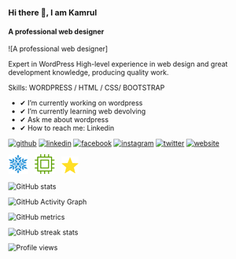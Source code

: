 
### Hi there 👋, I am Kamrul
#### A professional web designer
![A professional web designer]

Expert in WordPress
High-level experience in web design and great development knowledge, producing quality work.

Skills: WORDPRESS / HTML / CSS/ BOOTSTRAP

- ✔ I’m currently working on wordpress 
- ✔ I’m currently learning web devolving 
- ✔ Ask me about wordpress 
- ✔ How to reach me: Linkedin 


[<img src='https://cdn.jsdelivr.net/npm/simple-icons@3.0.1/icons/github.svg' alt='github' height='40'>](https://github.com/kamrul57301)  [<img src='https://cdn.jsdelivr.net/npm/simple-icons@3.0.1/icons/linkedin.svg' alt='linkedin' height='40'>](https://www.linkedin.com/in/#/)  [<img src='https://cdn.jsdelivr.net/npm/simple-icons@3.0.1/icons/facebook.svg' alt='facebook' height='40'>](https://www.facebook.com/https://www.facebook.com/profile.php?id=100062780205018)  [<img src='https://cdn.jsdelivr.net/npm/simple-icons@3.0.1/icons/instagram.svg' alt='instagram' height='40'>](https://www.instagram.com/#/)  [<img src='https://cdn.jsdelivr.net/npm/simple-icons@3.0.1/icons/twitter.svg' alt='twitter' height='40'>](https://twitter.com/https://twitter.com/safesyntax)  [<img src='https://cdn.jsdelivr.net/npm/simple-icons@3.0.1/icons/icloud.svg' alt='website' height='40'>](kamrul.sadiasultana.com)  

<a href='https://archiveprogram.github.com/'><img src='https://raw.githubusercontent.com/acervenky/animated-github-badges/master/assets/acbadge.gif' width='40' height='40'></a> <a href='https://docs.github.com/en/developers'><img src='https://raw.githubusercontent.com/acervenky/animated-github-badges/master/assets/devbadge.gif' width='40' height='40'></a> <a href='https://stars.github.com/'><img src='https://raw.githubusercontent.com/acervenky/animated-github-badges/master/assets/starbadge.gif' width='35' height='35'></a> 

![GitHub stats](https://github-readme-stats.vercel.app/api?username=kamrul57301&show_icons=true&count_private=true)  

![GitHub Activity Graph](https://activity-graph.herokuapp.com/graph?username=kamrul57301)  

![GitHub metrics](https://metrics.lecoq.io/kamrul57301)  

![GitHub streak stats](https://github-readme-streak-stats.herokuapp.com/?user=kamrul57301)  

![Profile views](https://gpvc.arturio.dev/kamrul57301)  
